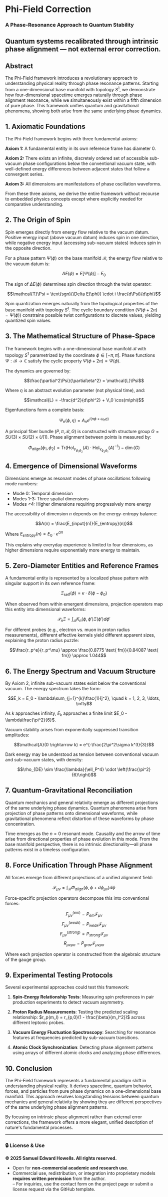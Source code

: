# Phi-Field Correction  
### A Phase-Resonance Approach to Quantum Stability  
**Quantum systems recalibrated through intrinsic phase alignment — not external error correction.**
---

## Abstract

The Phi-Field framework introduces a revolutionary approach to understanding physical reality through phase resonance patterns. Starting from a one-dimensional base manifold with topology $S^1$, we demonstrate how four-dimensional spacetime emerges naturally through phase alignment resonance, while we simultaneously exist within a fifth dimension of pure phase. This framework unifies quantum and gravitational phenomena, showing both arise from the same underlying phase dynamics.

## 1. Axiomatic Foundations

The Phi-Field framework begins with three fundamental axioms:

**Axiom 1:** A fundamental entity in its own reference frame has diameter 0.

**Axiom 2:** There exists an infinite, discretely ordered set of accessible sub-vacuum phase configurations below the conventional vacuum state, with well-defined energy differences between adjacent states that follow a convergent series.

**Axiom 3:** All dimensions are manifestations of phase oscillation waveforms.

From these three axioms, we derive the entire framework without recourse to embedded physics concepts except where explicitly needed for comparative understanding.

## 2. The Origin of Spin

Spin emerges directly from energy flow relative to the vacuum datum. Positive energy input (above vacuum datum) induces spin in one direction, while negative energy input (accessing sub-vacuum states) induces spin in the opposite direction.

For a phase pattern $\Psi(\phi)$ on the base manifold $\mathcal{B}$, the energy flow relative to the vacuum datum is:

$$\Delta E(\phi) = E[\Psi(\phi)] - E_0$$

The sign of $\Delta E(\phi)$ determines spin direction through the twist operator:

$$\mathcal{T}\Psi = \text{sgn}(\Delta E(\phi)) \cdot i \frac{d\Psi}{d\phi}$$

Spin quantization emerges naturally from the topological properties of the base manifold with topology $S^1$. The cyclic boundary condition ($\Psi(\phi + 2\pi) = \Psi(\phi)$) constrains possible twist configurations to discrete values, yielding quantized spin values.

## 3. The Mathematical Structure of Phase-Space

The framework begins with a one-dimensional base manifold $\mathcal{B}$ with topology $S^1$ parametrized by the coordinate $\phi \in [-\pi, \pi]$. Phase functions $\Psi: \mathcal{B} \rightarrow \mathbb{C}$ satisfy the cyclic property $\Psi(\phi + 2\pi) = \Psi(\phi)$.

The dynamics are governed by:

$$\frac{\partial^2\Psi}{\partial\eta^2} = \mathcal{L}\Psi$$

Where $\eta$ is an abstract evolution parameter (not physical time), and:

$$\mathcal{L} = -\frac{d^2}{d\phi^2} + V_0 \cos(m\phi)$$

Eigenfunctions form a complete basis:

$$\Psi_n(\phi, \eta) = A_n e^{i(n\phi + \omega_n\eta)}$$

A principal fiber bundle $(P, \pi, \mathcal{B}, G)$ is constructed with structure group $G = SU(3) \times SU(2) \times U(1)$. Phase alignment between points is measured by:

$$\Phi_{align}(\phi_1, \phi_2) = \text{Tr}(\text{Hol}_{\gamma_{\phi_1\phi_2}}(A) \cdot \text{Hol}_{\gamma_{\phi_2\phi_1}}(A)^{-1}) - \dim(G)$$

## 4. Emergence of Dimensional Waveforms

Dimensions emerge as resonant modes of phase oscillations following mode numbers:
- Mode 0: Temporal dimension
- Modes 1-3: Three spatial dimensions
- Modes ≥4: Higher dimensions requiring progressively more energy

The accessibility of dimension $n$ depends on the energy-entropy balance:

$$A(n) = \frac{E_{input}(n)}{E_{entropy}(n)}$$

Where $E_{entropy}(n) = E_0 \cdot e^{\alpha n}$

This explains why everyday experience is limited to four dimensions, as higher dimensions require exponentially more energy to maintain.

## 5. Zero-Diameter Entities and Reference Frames

A fundamental entity is represented by a localized phase pattern with singular support in its own reference frame:

$$\Xi_{\text{self}}(\phi) = \kappa \cdot \delta(\phi - \phi_0)$$

When observed from within emergent dimensions, projection operators map this entity into dimensional waveforms:

$$\mathcal{P}_n\Xi = \int_{\mathcal{B}} K_n(\phi, \phi') \Xi(\phi') d\phi'$$

For different probes (e.g., electron vs. muon in proton radius measurements), different effective kernels yield different apparent sizes, explaining the proton radius puzzle:

$$\frac{r_p^e}{r_p^\mu} \approx \frac{0.8775 \text{ fm}}{0.84087 \text{ fm}} \approx 1.044$$

## 6. The Energy Spectrum and Vacuum Structure

By Axiom 2, infinite sub-vacuum states exist below the conventional vacuum. The energy spectrum takes the form:

$$E_k = E_0 - \lambda\sum_{j=1}^{k}\frac{1}{j^2}, \quad k = 1, 2, 3, \ldots, \infty$$

As $k$ approaches infinity, $E_k$ approaches a finite limit $E_0 - \lambda\frac{\pi^2}{6}$.

Vacuum stability arises from exponentially suppressed transition amplitudes:

$$\mathcal{A}(0 \rightarrow k) = e^{-\frac{2\pi^2\sigma k^3}{3}}$$

Dark energy may be understood as tension between conventional vacuum and sub-vacuum states, with density:

$$\rho_{DE} \sim \frac{\lambda}{\ell_P^4} \cdot \left(\frac{\pi^2}{6}\right)$$

## 7. Quantum-Gravitational Reconciliation

Quantum mechanics and general relativity emerge as different projections of the same underlying phase dynamics. Quantum phenomena arise from projection of phase patterns onto dimensional waveforms, while gravitational phenomena reflect distortion of these waveforms by phase concentration.

Time emerges as the $n=0$ resonant mode. Causality and the arrow of time arise from directional properties of phase evolution in this mode. From the base manifold perspective, there is no intrinsic directionality—all phase patterns exist in a timeless configuration.

## 8. Force Unification Through Phase Alignment

All forces emerge from different projections of a unified alignment field:

$$\mathcal{F}_{\mu\nu} = \int_{\mathcal{B}} \Phi_{align}(\phi,\phi+d\phi_{\mu\nu}) d\phi$$

Force-specific projection operators decompose this into conventional forces:

$$F_{\mu\nu}^{(em)} = P_{em}\mathcal{F}_{\mu\nu}$$
$$F_{\mu\nu}^{(weak)} = P_{weak}\mathcal{F}_{\mu\nu}$$
$$F_{\mu\nu}^{(strong)} = P_{strong}\mathcal{F}_{\mu\nu}$$
$$R_{\mu\nu\rho\sigma} = P_{grav}\mathcal{F}_{\mu\nu\rho\sigma}$$

Where each projection operator is constructed from the algebraic structure of the gauge group.

## 9. Experimental Testing Protocols

Several experimental approaches could test this framework:

1. **Spin-Energy Relationship Tests**: Measuring spin preferences in pair production experiments to detect vacuum asymmetry.

2. **Proton Radius Measurements**: Testing the predicted scaling relationship: $r_p(m_l) = r_{p,0}(1 - \frac{\beta}{m_l^2})$ across different leptonic probes.

3. **Vacuum Energy Fluctuation Spectroscopy**: Searching for resonance features at frequencies predicted by sub-vacuum transitions.

4. **Atomic Clock Synchronization**: Detecting phase alignment patterns using arrays of different atomic clocks and analyzing phase differences.

## 10. Conclusion

The Phi-Field framework represents a fundamental paradigm shift in understanding physical reality. It derives spacetime, quantum behavior, forces, and particles from pure phase dynamics on a one-dimensional base manifold. This approach resolves longstanding tensions between quantum mechanics and general relativity by showing they are different perspectives of the same underlying phase alignment patterns.

By focusing on intrinsic phase alignment rather than external error corrections, the framework offers a more elegant, unified description of nature's fundamental processes.

---
### 🔒 License & Use
**© 2025 Samuel Edward Howells. All rights reserved.**
- Open for **non-commercial academic and research use**.  
- Commercial use, redistribution, or integration into proprietary models **requires written permission** from the author.  
– For inquiries, use the contact form on the project page or submit a license request via the GitHub template.
